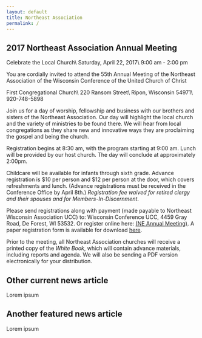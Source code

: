 ```yaml
---
layout: default
title: Northeast Association
permalink: /
---
```


## 2017 Northeast Association Annual Meeting

Celebrate the Local Church\\
Saturday, April 22, 2017\\
9:00 am - 2:00 pm
 
You are cordially invited to attend the 55th Annual Meeting 
of the Northeast Association of the 
Wisconsin Conference of the United Church of Christ

First Congregational Church\\
220 Ransom Street\\
Ripon, Wisconsin 54971\\
920-748-5898
 
Join us for a day of worship, fellowship and business with our brothers and sisters of the Northeast Association. Our day will highlight the local church and the variety of ministries to be found there. We will hear from local congregations as they share new and innovative ways they are proclaiming the gospel and being the church. 
 
Registration begins at 8:30 am, with the program starting at 9:00 am.  Lunch will be provided by our host church. The day will conclude at approximately 2:00pm.

Childcare will be available for infants through sixth grade.  Advance registration is $10 per person and $12 per person at the door, which covers refreshments and lunch. \(Advance registrations must be received in the Conference Office by April 8th.\) _Registration fee waived for retired clergy and their spouses and for Members-In-Discernment_.

Please send registrations along with payment (made payable to Northeast Wisconsin Association UCC) to: Wisconsin Conference UCC, 4459 Gray Road, De Forest, WI  53532. Or register online here: [\(NE Annual Meeting\)](https://secure.accessacs.com/access/eventlogin.aspx?id=08vfrUNL/1DvCq2gb+7yIw==&site=150433&ReturnUrl=events%2fwz_people.aspx&ChurchID=4251&EventID=130635&sn=150433). A paper registration form is available for download [here](http://files.constantcontact.com/4fc4c9cb001/f8c1840e-acf7-4dbb-b42c-5ac9847ae8aa.pdf).

Prior to the meeting, all Northeast Association churches will receive a printed copy of the _White Book_, which will contain advance materials, including reports and agenda. We will also be sending a PDF version electronically for your distribution.

## Other current news article

Lorem ipsum

## Another featured news article

Lorem ipsum
